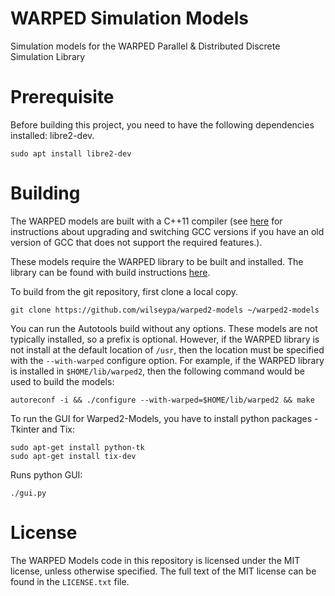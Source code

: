 # WARPED Simulation Models
Simulation models for the WARPED Parallel & Distributed Discrete Simulation Library

# Prerequisite

Before building this project, you need to have the following dependencies installed: libre2-dev.

	sudo apt install libre2-dev

# Building

The WARPED models are built with a C++11 compiler (see [here](http://lektiondestages.blogspot.de/2013/05/installing-and-switching-gccg-versions.html) for instructions about upgrading and switching GCC versions if you have an old version of GCC that does not support the required features.).  

These models require the WARPED library to be built and installed. The library can be found with build instructions [here](https://github.com/wilseypa/warped2). 

To build from the git repository, first clone a local copy.

	git clone https://github.com/wilseypa/warped2-models ~/warped2-models

You can run the Autotools build without any options. These models are not typically installed, so a prefix is optional. However, if the WARPED library is not install at the default location of `/usr`, then the location must be specified with the `--with-warped` configure option. For example, if the WARPED library is installed in `$HOME/lib/warped2`, then the following command would be used to build the models:

	autoreconf -i && ./configure --with-warped=$HOME/lib/warped2 && make

To run the GUI for Warped2-Models, you have to install python packages - Tkinter and Tix:

    sudo apt-get install python-tk
    sudo apt-get install tix-dev

Runs python GUI:

    ./gui.py

# License
The WARPED Models code in this repository is licensed under the MIT license, unless otherwise specified. The full text of the MIT license can be found in the `LICENSE.txt` file. 
